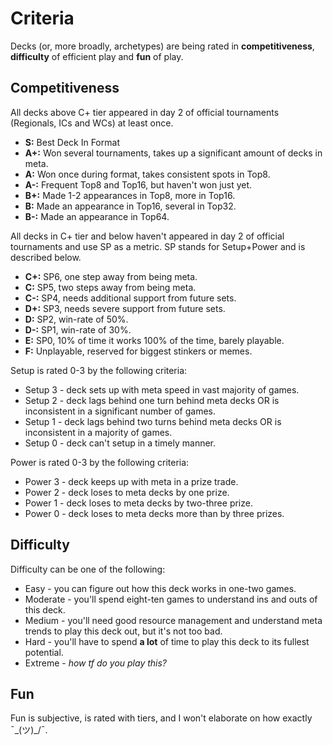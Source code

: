 # Criteria
Decks (or, more broadly, archetypes) are being rated in **competitiveness**, **difficulty** of efficient play and **fun** of play.

## Competitiveness
All decks above C+ tier appeared in day 2 of official tournaments (Regionals, ICs and WCs) at least once.
- **S:**  Best Deck In Format
- **A+:** Won several tournaments, takes up a significant amount of decks in meta.
- **A:**  Won once during format, takes consistent spots in Top8.
- **A-:** Frequent Top8 and Top16, but haven't won just yet.
- **B+:** Made 1-2 appearances in Top8, more in Top16.
- **B:**  Made an appearance in Top16, several in Top32.
- **B-:** Made an appearance in Top64.

All decks in C+ tier and below haven't appeared in day 2 of official tournaments and use SP as a metric. SP stands for Setup+Power and is described below.
- **C+:** SP6, one step away from being meta.
- **C:**  SP5, two steps away from being meta.
- **C-:** SP4, needs additional support from future sets.
- **D+:** SP3, needs severe support from future sets.
- **D:**  SP2, win-rate of 50%.
- **D-:** SP1, win-rate of 30%.
- **E:**  SP0, 10% of time it works 100% of the time, barely playable.
- **F:**  Unplayable, reserved for biggest stinkers or memes.

Setup is rated 0-3 by the following criteria:
- Setup 3 - deck sets up with meta speed in vast majority of games.
- Setup 2 - deck lags behind one turn behind meta decks OR is inconsistent in a significant number of games.
- Setup 1 - deck lags behind two turns behind meta decks OR is inconsistent in a majority of games.
- Setup 0 - deck can't setup in a timely manner.

Power is rated 0-3 by the following criteria:
- Power 3 - deck keeps up with meta in a prize trade.
- Power 2 - deck loses to meta decks by one prize.
- Power 1 - deck loses to meta decks by two-three prize.
- Power 0 - deck loses to meta decks more than by three prizes.

## Difficulty

Difficulty can be one of the following:
- Easy - you can figure out how this deck works in one-two games.
- Moderate - you'll spend eight-ten games to understand ins and outs of this deck.
- Medium - you'll need good resource management and understand meta trends to play this deck out, but it's not too bad.
- Hard - you'll have to spend **a lot** of time to play this deck to its fullest potential.
- Extreme - *how tf do you play this?*

## Fun

Fun is subjective, is rated with tiers, and I won't elaborate on how exactly ¯\_(ツ)_/¯.

